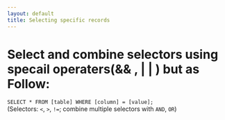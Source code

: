 ```yaml
---
layout: default
title: Selecting specific records
---
```


# Select and combine selectors using specail operaters(&& , | | ) but as Follow:

`SELECT * FROM [table] WHERE [column] = [value];` <br /> (Selectors: `<`, `>`, `!=`; combine multiple selectors with `AND`, `OR`)
